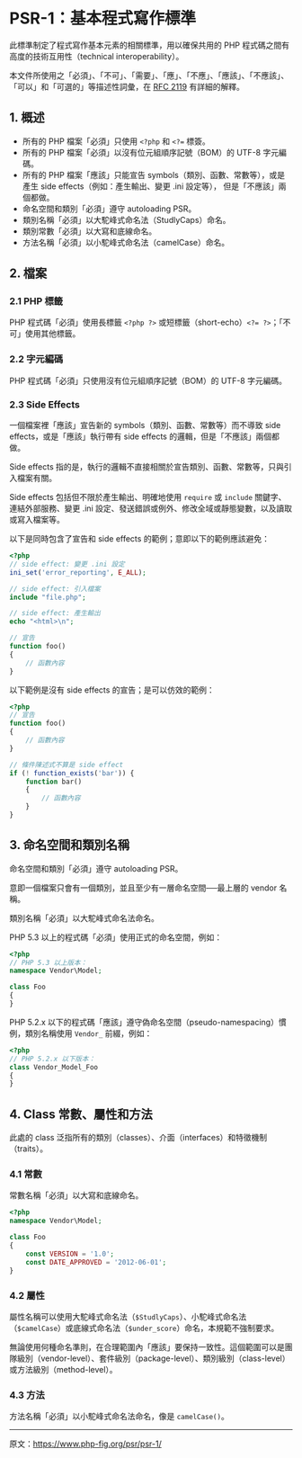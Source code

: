 PSR-1：基本程式寫作標準
===

此標準制定了程式寫作基本元素的相關標準，用以確保共用的 PHP 程式碼之間有高度的技術互用性（technical interoperability）。

本文件所使用之「必須」、「不可」、「需要」、「應」、「不應」、「應該」、「不應該」、「可以」和「可選的」等描述性詞彙，在 [RFC 2119](http://www.ietf.org/rfc/rfc2119.txt) 有詳細的解釋。

## 1. 概述

- 所有的 PHP 檔案「必須」只使用 `<?php` 和 `<?=` 標簽。
- 所有的 PHP 檔案「必須」以沒有位元組順序記號（BOM）的 UTF-8 字元編碼。
- 所有的 PHP 檔案「應該」只能宣告 symbols（類別、函數、常數等），或是產生 side effects（例如：產生輸出、變更 .ini 設定等）， 但是「不應該」兩個都做。
- 命名空間和類別「必須」遵守 autoloading PSR。
- 類別名稱「必須」以大駝峰式命名法（StudlyCaps）命名。
- 類別常數「必須」以大寫和底線命名。
- 方法名稱「必須」以小駝峰式命名法（camelCase）命名。

## 2. 檔案

### 2.1 PHP 標籤

PHP 程式碼「必須」使用長標籤 `<?php ?>` 或短標籤（short-echo）`<?= ?>`；「不可」使用其他標籤。

### 2.2 字元編碼

PHP 程式碼「必須」只使用沒有位元組順序記號（BOM）的 UTF-8 字元編碼。

### 2.3 Side Effects

一個檔案裡「應該」宣告新的 symbols（類別、函數、常數等）而不導致 side effects，或是「應該」執行帶有 side effects 的邏輯，但是「不應該」兩個都做。

Side effects 指的是，執行的邏輯不直接相關於宣告類別、函數、常數等，只與引入檔案有關。

Side effects 包括但不限於產生輸出、明確地使用 `require` 或 `include` 關鍵字、連結外部服務、變更 .ini 設定、發送錯誤或例外、修改全域或靜態變數，以及讀取或寫入檔案等。

以下是同時包含了宣告和 side effects 的範例；意即以下的範例應該避免：

```PHP
<?php
// side effect: 變更 .ini 設定
ini_set('error_reporting', E_ALL);

// side effect: 引入檔案
include "file.php";

// side effect: 產生輸出
echo "<html>\n";

// 宣告
function foo()
{
    // 函數內容
}
```

以下範例是沒有 side effects 的宣告；是可以仿效的範例：

```PHP
<?php
// 宣告
function foo()
{
    // 函數內容
}

// 條件陳述式不算是 side effect
if (! function_exists('bar')) {
    function bar()
    {
        // 函數內容
    }
}
```

## 3. 命名空間和類別名稱

命名空間和類別「必須」遵守 autoloading PSR。

意即一個檔案只會有一個類別，並且至少有一層命名空間──最上層的 vendor 名稱。

類別名稱「必須」以大駝峰式命名法命名。

PHP 5.3 以上的程式碼「必須」使用正式的命名空間，例如：

```PHP
<?php
// PHP 5.3 以上版本：
namespace Vendor\Model;

class Foo
{
}
```

PHP 5.2.x 以下的程式碼「應該」遵守偽命名空間（pseudo-namespacing）慣例，類別名稱使用 `Vendor_` 前綴，例如：

```PHP
<?php
// PHP 5.2.x 以下版本：
class Vendor_Model_Foo
{
}
```

## 4. Class 常數、屬性和方法

此處的 class 泛指所有的類別（classes）、介面（interfaces）和特徵機制（traits）。

### 4.1 常數

常數名稱「必須」以大寫和底線命名。

```PHP
<?php
namespace Vendor\Model;

class Foo
{
    const VERSION = '1.0';
    const DATE_APPROVED = '2012-06-01';
}
```

### 4.2 屬性

屬性名稱可以使用大駝峰式命名法（`$StudlyCaps`）、小駝峰式命名法（`$camelCase`）或底線式命名法（`$under_score`）命名，本規範不強制要求。

無論使用何種命名準則，在合理範圍內「應該」要保持一致性。這個範圍可以是團隊級別（vendor-level）、套件級別（package-level）、類別級別（class-level）或方法級別（method-level）。

### 4.3 方法

方法名稱「必須」以小駝峰式命名法命名，像是 `camelCase()`。

---

原文：https://www.php-fig.org/psr/psr-1/
